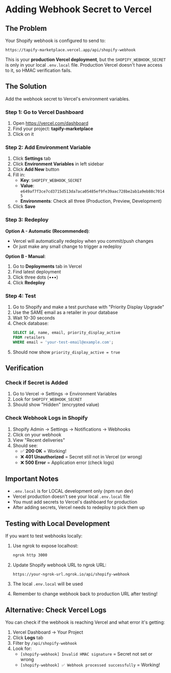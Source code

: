 # Adding Webhook Secret to Vercel

## The Problem

Your Shopify webhook is configured to send to:
```
https://tapify-marketplace.vercel.app/api/shopify-webhook
```

This is your **production Vercel deployment**, but the `SHOPIFY_WEBHOOK_SECRET` is only in your local `.env.local` file. Production Vercel doesn't have access to it, so HMAC verification fails.

## The Solution

Add the webhook secret to Vercel's environment variables.

### Step 1: Go to Vercel Dashboard

1. Open https://vercel.com/dashboard
2. Find your project: **tapify-marketplace**
3. Click on it

### Step 2: Add Environment Variable

1. Click **Settings** tab
2. Click **Environment Variables** in left sidebar
3. Click **Add New** button
4. Fill in:
   - **Key**: `SHOPIFY_WEBHOOK_SECRET`
   - **Value**: `e649af7f3ce7cd3715d513da7aca05485ef9fe39aac728be2ab1a9eb88c70145`
   - **Environments**: Check all three (Production, Preview, Development)
5. Click **Save**

### Step 3: Redeploy

**Option A - Automatic (Recommended)**:
- Vercel will automatically redeploy when you commit/push changes
- Or just make any small change to trigger a redeploy

**Option B - Manual**:
1. Go to **Deployments** tab in Vercel
2. Find latest deployment
3. Click three dots (•••)
4. Click **Redeploy**

### Step 4: Test

1. Go to Shopify and make a test purchase with "Priority Display Upgrade"
2. Use the SAME email as a retailer in your database
3. Wait 10-30 seconds
4. Check database:
   ```sql
   SELECT id, name, email, priority_display_active
   FROM retailers
   WHERE email = 'your-test-email@example.com';
   ```
5. Should now show `priority_display_active = true`

## Verification

### Check if Secret is Added
1. Go to Vercel → Settings → Environment Variables
2. Look for `SHOPIFY_WEBHOOK_SECRET`
3. Should show "Hidden" (encrypted value)

### Check Webhook Logs in Shopify
1. Shopify Admin → Settings → Notifications → Webhooks
2. Click on your webhook
3. View "Recent deliveries"
4. Should see:
   - ✅ **200 OK** = Working!
   - ❌ **401 Unauthorized** = Secret still not in Vercel (or wrong)
   - ❌ **500 Error** = Application error (check logs)

## Important Notes

- `.env.local` is for LOCAL development only (npm run dev)
- Vercel production doesn't see your local `.env.local` file
- You must add secrets to Vercel's dashboard for production
- After adding secrets, Vercel needs to redeploy to pick them up

## Testing with Local Development

If you want to test webhooks locally:

1. Use ngrok to expose localhost:
   ```bash
   ngrok http 3000
   ```

2. Update Shopify webhook URL to ngrok URL:
   ```
   https://your-ngrok-url.ngrok.io/api/shopify-webhook
   ```

3. The local `.env.local` will be used
4. Remember to change webhook back to production URL after testing!

## Alternative: Check Vercel Logs

You can check if the webhook is reaching Vercel and what error it's getting:

1. Vercel Dashboard → Your Project
2. Click **Logs** tab
3. Filter by `/api/shopify-webhook`
4. Look for:
   - `[shopify-webhook] Invalid HMAC signature` = Secret not set or wrong
   - `[shopify-webhook] ✅ Webhook processed successfully` = Working!
